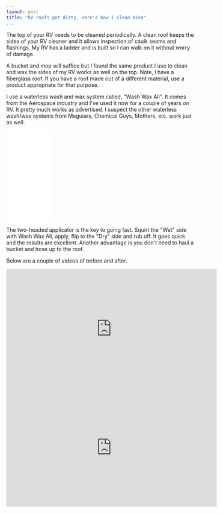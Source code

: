 ```yaml
---
layout: post  
title: "RV roofs get dirty. Here's how I clean mine"  
...
```


The top of your RV needs to be cleaned periodically. A clean roof keeps
the sides of your RV cleaner and it allows inspection of caulk seams and
flashings. My RV has a ladder and is built so I can walk on it without
worry of damage.

A bucket and mop will suffice but I found the same product I use to
clean and wax the sides of my RV works as well on the top. Note, I have
a fiberglass roof. If you have a roof made out of a different material,
use a product appropriate for that purpose.

I use a waterless wash and wax system called, "Wash Wax All". It comes
from the Aerospace industry and I've used it now for a couple of years
on RV. It pretty much works as advertised. I suspect the other waterless
wash/wax systems from Meguiars, Chemical Guys, Mothers, etc. work just
as well.

<iframe style="width:120px;height:240px;" marginwidth="0" marginheight="0" scrolling="no" frameborder="0" src="//ws-na.amazon-adsystem.com/widgets/q?ServiceVersion=20070822&OneJS=1&Operation=GetAdHtml&MarketPlace=US&source=ss&ref=as_ss_li_til&ad_type=product_link&tracking_id=waywards-20&language=en_US&marketplace=amazon&region=US&placement=B006AFAWYI&asins=B006AFAWYI&linkId=236744d2a4eb45e4a99e0c0a9f10c49c&show_border=true&link_opens_in_new_window=true"></iframe>

The two-headed applicator is the key to going fast. Squirt the "Wet" side
with Wash Wax All, apply, flip to the "Dry" side and rub off. It goes quick
and the results are excellent. Another advantage is you don't need to
haul a bucket and hose up to the roof.

Below are a couple of videos of before and after.

<iframe width="560" height="315" src="https://www.youtube.com/embed/xDVsYlTXSNI" frameborder="0" allow="autoplay; encrypted-media" allowfullscreen></iframe>

<iframe width="560" height="315" src="https://www.youtube.com/embed/5NDDQsXBabw" frameborder="0" allow="autoplay; encrypted-media" allowfullscreen></iframe>